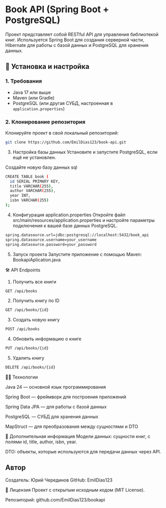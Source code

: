 # Book API (Spring Boot + PostgreSQL)

Проект представляет собой RESTful API для управления библиотекой книг. Используется Spring Boot для создания серверной части, Hibernate для работы с базой данных и PostgreSQL для хранения данных.

## 🚀 Установка и настройка

### 1. Требования
- Java 17 или выше
- Maven (или Gradle)
- PostgreSQL (или другая СУБД, настроенная в `application.properties`)

### 2. Клонирование репозитория
Клонируйте проект в свой локальный репозиторий:

```bash
git clone https://github.com/EmilDias123/book-api.git
```
3. Настройка базы данных
Установите и запустите PostgreSQL, если ещё не установлен.

Создайте новую базу данных
sql
```bash
CREATE TABLE book (
  id SERIAL PRIMARY KEY,
  title VARCHAR(255),
  author VARCHAR(255),
  year INT,
  isbn VARCHAR(255)
);
```
4. Конфигурация application.properties
Откройте файл src/main/resources/application.properties и настройте параметры подключения к вашей базе данных PostgreSQL.

```bash
spring.datasource.url=jdbc:postgresql://localhost:5432/book_api
spring.datasource.username=your_username
spring.datasource.password=your_password
```


5. Запуск проекта
Запустите приложение с помощью Maven: BookapiAplication.java


🛠 API Endpoints
1. Получить все книги
```bash
GET /api/books
```
2. Получить книгу по ID
```bash
GET /api/books/{id}
```
3. Создать новую книгу
```bash
POST /api/books
```
4. Обновить информацию о книге
```bash
PUT /api/books/{id}
```
5. Удалить книгу
```bash
DELETE /api/books/{id}
```
🧑‍💻 Технологии

Java 24 — основной язык программирования

Spring Boot — фреймворк для построения приложений

Spring Data JPA — для работы с базой данных

PostgreSQL — СУБД для хранения данных

MapStruct — для преобразования между сущностями и DTO

📝 Дополнительная информация
Модели данных: сущности книг, с полями id, title, author, isbn, year.

DTO: объекты, которые используются для передачи данных через API.
## Автор
Создатель: Юрий Черединов
GitHub: EmilDias123

📄 Лицензия
Проект с открытым исходным кодом (MIT License).

Репозиторий: github.com/EmilDias123/bookapi
